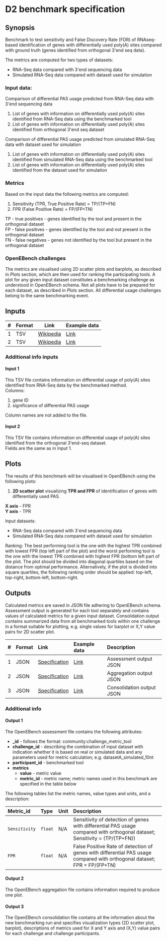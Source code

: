 # D2 benchmark specification

## Synopsis

Benchmark to test sensitivity and False Discovery Rate (FDR) of RNAseq-based identification of genes with differentially used poly(A) sites compared with ground truth (genes identified from orthogonal 3'end seq data).

The metrics are computed for two types of datasets:

- RNA-Seq data compared with 3'end sequencing data
- Simulated RNA-Seq data compared with dataset used for simulation

### Input data:

Comparison of differential PAS usage predicted from RNA-Seq data with 3'end sequencing data

1. List of genes with information on differentially used poly(A) sites identified from RNA-Seq data using the benchmarked tool
2. List of genes with information on differentially used poly(A) sites identified from orthogonal 3'end seq dataset

Comparison of differential PAS usage predicted from simulated RNA-Seq data with dataset used for simulation

1. List of genes with information on differentially used poly(A) sites identified from simulated RNA-Seq data using the benchmarked tool
2. List of genes with information on differentially used poly(A) sites identified from the dataset used for simulation

### Metrics

Based on the input data the following metrics are computed:

1. Sensitivity (TPR, True Positive Rate) = TP/(TP+FN)
2. FPR (False Positive Rate) = FP/(FP+TN)

TP - true positives - genes identified by the tool and present in the orthogonal dataset  
FP - false positives - genes identified by the tool and not present in the orthogonal dataset  
FN - false negatives - genes not identified by the tool but present in the orthogonal dataset

### OpenEBench challenges

The metrics are visualised using 2D scatter plots and barplots, as described in _Plots_ section, which are then used for ranking the participating tools.
A plot for any given input dataset constitutes a benchmarking challenge as understood in OpenEBench schema.
Not all plots have to be prepared for each dataset, as described in _Plots_ section.
All differential usage challenges belong to the same benchmarking event.

## Inputs

| # | Format | Link | Example data |
  | --- | --- | --- | --- |
  | 1 | TSV | [Wikipedia][wiki-tsv] | [Link][in1] |
  | 2 | TSV | [Wikipedia][wiki-tsv] | [Link][in2] |

### Additional info inputs
  
#### Input 1

This TSV file contains information on differential usage of poly(A) sites identified from RNA-Seq data by the benchmarked method.  
Columns:

1. gene ID
2. significance of differential PAS usage

Column names are not added to the file.

#### Input 2

This TSV file contains information on differential usage of poly(A) sites identified from the orthogonal 3'end-seq dataset.  
Fields are the same as in Input 1.

## Plots

The results of this benchmark will be visualised in OpenEBench using the following plots:

1. **2D scatter plot** visualizing **TPR and FPR** of identification of genes with differentially used PAS.

**X axis** - FPR  
**Y axis** - TPR

Input datasets:

- RNA-Seq data compared with 3'end sequencing data
- Simulated RNA-Seq data compared with dataset used for simulation

Ranking: The best performing tool is the one with the highest TPR combined with lowest FPR (top left part of the plot) and the worst performing tool is the one with the lowest TPR combined with highest FPR (bottom left part of the plot. The plot should be divided into diagonal quartiles based on the distance from optimal performance. Alternatively, if the plot is divided into square quartiles, the following ranking order should be applied: top-left, top-right, bottom-left, bottom-right.


## Outputs

Calculated metrics are saved in JSON file adhering to OpenEBench schema. 
Assessment output is generated for each tool separately and contains values of calculated metrics for a given input dataset.
Consolidation output contains summarized data from all benchmarked tools within one challenge in a format suitable for plotting, e.g. single values for barplot or X,Y value pairs for 2D scatter plot.

| # | Format | Link | Example data | Description |
| :-- | :--- | :--- | :--- | :-------- |
| 1 | JSON | [Specification][spec-json] | [Link][assessment_out] | Assessment output JSON |
| 2 | JSON | [Specification][spec-json] | [Link][aggregation_out] | Aggregation output JSON
| 3 | JSON | [Specification][spec-json] | [Link][consolidation_out] | Consolidation output JSON |

### Additional info
 
#### Output 1

The OpenEBench assessment file contains the following attributes:

- **\_id** - follows the format: community:challenge\_metric\_tool
- **challenge_id** - describing the combination of input dataset with indication whether it is based on real or simulated data and any parameters used for metric calculation; e.g. datasetA\_simulated\_10nt
- **participant_id** - benchmarked tool
- **metrics**
	- **value** - metric value
	- **metric_id** - metric name; metric names used in this benchmark are specified in the table below
 
The following tables list the metric names, value types and units, and a description:

| Metric_id | Type | Unit | Description |
| :--- | :--- | :--- | :----------------- |
| `Sensitivity` | `float` | N/A | Sensitivity of detection of genes with differential PAS usage compared with orthogonal dataset; Sensitivity = (TP/(TP+FN)) |
| `FPR` | `float` | N/A | False Positive Rate of detection of genes with differential PAS usage compared with orthogonal dataset; FPR = FP/(FP+TN) |
 
#### Output 2

The OpenEBench aggregation file contains information required to produce one plot.

#### Output 3

The OpenEBench consolidation file contains all the information about the new benchmarking run and specifies visualization types (2D scatter plot, barplot), descriptions of metrics used for X and Y axis and (X,Y) value pairs for each challenge and challenge participants.
 

[//]: # (References)
  
[in1]: ./example_files/input1.tsv
[in2]: ./example_files/input2.tsv
[assessment_out]: ./example_files/assessment_out.json
[aggregation_out]: ./example_files/aggregation_out.json
[consolidation_out]: ./example_files/consolidation_out.json
[spec-json]: <https://www.ecma-international.org/publications-and-standards/standards/ecma-404/>
[wiki-tsv]: <https://en.wikipedia.org/wiki/Tab-separated_values>
  
